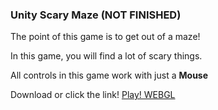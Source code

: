 ### Unity Scary Maze (NOT FINISHED)

The point of this game is to get out of a maze!

In this game, you will find a lot of scary things.

All controls in this game work with just a **Mouse**

Download or click the link!
[Play! WEBGL](https://play.unity.com/mg/other/webgl-builds-375631)
